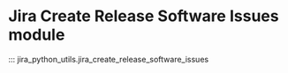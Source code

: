 # Jira Create Release Software Issues module
::: jira_python_utils.jira_create_release_software_issues

